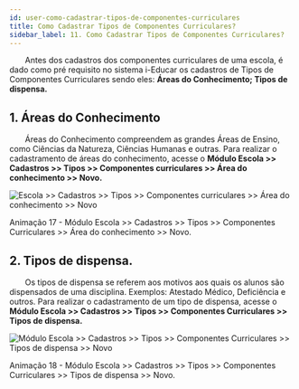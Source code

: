 ```yaml
---
id: user-como-cadastrar-tipos-de-componentes-curriculares
title: Como Cadastrar Tipos de Componentes Curriculares?
sidebar_label: 11. Como Cadastrar Tipos de Componentes Curriculares?
---
```


<div class="textoJustificado">

&nbsp;&nbsp;&nbsp;&nbsp;&nbsp;&nbsp;&nbsp;Antes dos cadastros dos componentes curriculares de uma escola, é dado como pré requisito no sistema i-Educar os cadastros de Tipos de Componentes Curriculares sendo eles: **Áreas do Conhecimento;  Tipos de dispensa.**

</div>

## 1. Áreas do Conhecimento

<div class="textoJustificado">

&nbsp;&nbsp;&nbsp;&nbsp;&nbsp;&nbsp;&nbsp;Áreas do Conhecimento compreendem as grandes Áreas de Ensino, como Ciências da Natureza, Ciências Humanas e outras.
Para realizar o cadastramento de áreas do conhecimento, acesse o **Módulo Escola >> Cadastros >> Tipos >> Componentes curriculares >> Área do conhecimento >> Novo.**

</div>

![Escola >> Cadastros >> Tipos >> Componentes curriculares >> Área do conhecimento >> Novo](../img/user-docs/cadastrar_area_conhecimento.gif)

<div class="divNotaCentralizadaGif"> 

<p class="centerText">Animação 17 - Módulo Escola >> Cadastros >> Tipos >> Componentes Curriculares >> Área do conhecimento >> Novo.</p>

</div> 

## 2. Tipos de dispensa.

<div class="textoJustificado">

&nbsp;&nbsp;&nbsp;&nbsp;&nbsp;&nbsp;&nbsp;Os tipos de dispensa se referem aos motivos aos quais os alunos são dispensados de uma disciplina. Exemplos: Atestado Médico, Deficiência e outros.
Para realizar o cadastramento de um tipo de dispensa, acesse o **Módulo Escola >> Cadastros >> Tipos >> Componentes Curriculares >> Tipos de dispensa.**

</div>

![Módulo Escola >> Cadastros >> Tipos >> Componentes Curriculares >> Tipos de dispensa >> Novo](../img/user-docs/cadastrar_tipo_dispensa.gif)

<div class="divNotaCentralizadaGif"> 

<p class="centerText">Animação 18 - Módulo Escola >> Cadastros >> Tipos >> Componentes Curriculares >> Tipos de dispensa >> Novo.</p>

</div>
